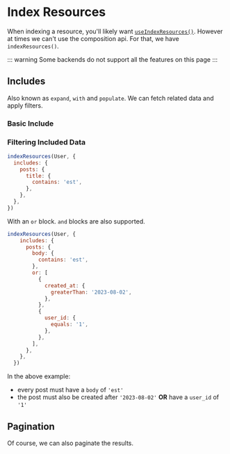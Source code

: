 <script setup>
import IndexResourcesBasicRaw from './examples/IndexResourcesBasic.vue?raw'
import IndexResourcesBasic from './examples/IndexResourcesBasic.vue'

import IndexResourcesIncludesRaw from './examples/IndexResourcesIncludes.vue?raw'
import IndexResourcesIncludes from './examples/IndexResourcesIncludes.vue'

import IndexResourcesNestedIncludesRaw from './examples/IndexResourcesNestedIncludes.vue?raw'
import IndexResourcesNestedIncludes from './examples/IndexResourcesNestedIncludes.vue'

import IndexResourcesFilterIncludedRaw from './examples/IndexResourcesFilterIncluded.vue?raw'
import IndexResourcesFilterIncluded from './examples/IndexResourcesFilterIncluded.vue'

import IndexResourcesAndOrIncludeRaw from './examples/IndexResourcesAndOrInclude.vue?raw'
import IndexResourcesAndOrInclude from './examples/IndexResourcesAndOrInclude.vue'

import IndexResourcesPaginationRaw from './examples/IndexResourcesPagination.vue?raw'
import IndexResourcesPagination from './examples/IndexResourcesPagination.vue'
</script>

# Index Resources

When indexing a resource, you'll likely want [`useIndexResources()`](../composables/02-use-index-resources.md). However at times we can't use the composition api. For that, we have `indexResources()`.

::: warning
Some backends do not support all the features on this page
:::

<ExamplePanel
  title="Basic Usage"
  :content="IndexResourcesBasicRaw"
  :exampleComponent="IndexResourcesBasic"
/>

## Includes
Also known as `expand`, `with` and `populate`. We can fetch related data and apply filters.

### Basic Include

<ExamplePanel
  title="Including Related Data"
  :content="IndexResourcesIncludesRaw"
  :exampleComponent="IndexResourcesIncludes"
/>

<ExamplePanel
  title="Deeply Nested Include"
  :content="IndexResourcesNestedIncludesRaw"
  :exampleComponent="IndexResourcesNestedIncludes"
/>

### Filtering Included Data

```js
indexResources(User, {
  includes: {
    posts: {
      title: {
        contains: 'est',
      },
    },
  },
})
```

<ExamplePanel
  title="Filtering Included Data"
  :content="IndexResourcesFilterIncludedRaw"
  :exampleComponent="IndexResourcesFilterIncluded"
/>

With an `or` block. `and` blocks are also supported.

```js
indexResources(User, {
    includes: {
      posts: {
        body: {
          contains: 'est',
        },
        or: [
          {
            created_at: {
              greaterThan: '2023-08-02',
            },
          },
          {
            user_id: {
              equals: '1',
            },
          },
        ],
      },
    },
  })
```

In the above example:
- every post must have a `body` of `'est'`
- the post must also be created after `'2023-08-02'` **OR** have a `user_id` of `'1'`

<ExamplePanel
  title="Filtering Included Data With Or Block"
  :content="IndexResourcesAndOrIncludeRaw"
  :exampleComponent="IndexResourcesAndOrInclude"
/>

## Pagination
Of course, we can also paginate the results.

<ExamplePanel
  title="Filtering Included Data With Or Block"
  :content="IndexResourcesPaginationRaw"
  :exampleComponent="IndexResourcesPagination"
/>